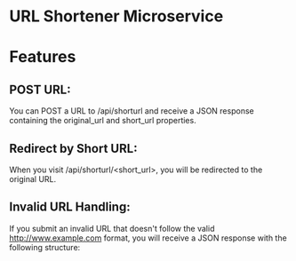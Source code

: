 # URL Shortener Microservice

# Features

## POST URL:
You can POST a URL to /api/shorturl and receive a JSON response containing the original_url and short_url properties.

## Redirect by Short URL:
When you visit /api/shorturl/<short_url>, you will be redirected to the original URL.

## Invalid URL Handling:
If you submit an invalid URL that doesn't follow the valid http://www.example.com format, you will receive a JSON response with the following structure:
